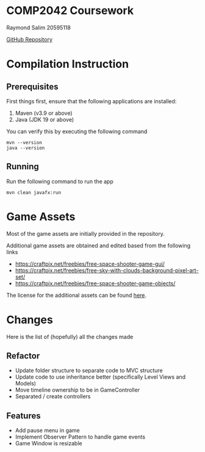 # COMP2042 Coursework
Raymond Salim 20595118

[GitHub Repository](https://github.com/RaymondSalim/U_COMP2042_CW1)

# Compilation Instruction

## Prerequisites

First things first, ensure that the following applications are installed:

1. Maven (v3.9 or above)
2. Java (JDK 19 or above)

You can verify this by executing the following command

```shell
mvn --version
java --version
```

## Running

Run the following command to run the app

```shell
mvn clean javafx:run
```

# Game Assets

Most of the game assets are initially provided in the repository.

Additional game assets are obtained and edited based from the following links

- https://craftpix.net/freebies/free-space-shooter-game-gui/
- https://craftpix.net/freebies/free-sky-with-clouds-background-pixel-art-set/
- https://craftpix.net/freebies/free-space-shooter-game-objects/

The license for the additional assets can be found [here](https://craftpix.net/file-licenses/).

# Changes
Here is the list of (hopefully) all the changes made

## Refactor
- Update folder structure to separate code to MVC structure
- Update code to use inheritance better (specifically Level Views and Models)
- Move timeline ownership to be in GameController
- Separated / create controllers

## Features
- Add pause menu in game
- Implement Observer Pattern to handle game events
- Game Window is resizable